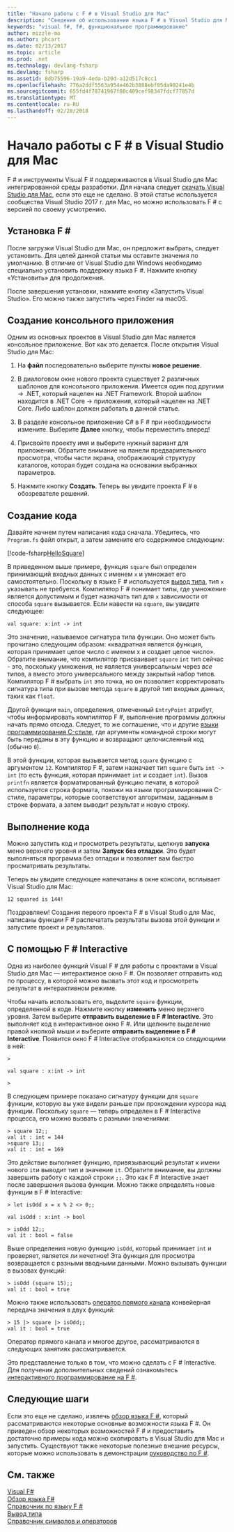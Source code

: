 ```yaml
---
title: "Начало работы с F # в Visual Studio для Mac"
description: "Сведения об использовании языка F # в Visual Studio для Mac."
keywords: "visual f#, f#, функциональное программирование"
author: mizzle-mo
ms.author: phcart
ms.date: 02/13/2017
ms.topic: article
ms.prod: .net
ms.technology: devlang-fsharp
ms.devlang: fsharp
ms.assetid: 8db75596-19a9-4eda-b20d-a12d517c8cc1
ms.openlocfilehash: 776a2ddf5563a954e462b3888ebf05da90241e4b
ms.sourcegitcommit: 655fd4f78741967f80c409cef98347fdcf77857d
ms.translationtype: MT
ms.contentlocale: ru-RU
ms.lasthandoff: 02/28/2018
---
```

# <a name="get-started-with-f-in-visual-studio-for-mac"></a>Начало работы с F # в Visual Studio для Mac

F # и инструменты Visual F # поддерживаются в Visual Studio для Mac интегрированной среды разработки.  Для начала следует [скачать Visual Studio для Mac](https://aka.ms/vsdownload?utm_source=mscom&utm_campaign=msdocs), если это еще не сделано.  В этой статье используется сообщества Visual Studio 2017 г. для Mac, но можно использовать F # с версией по своему усмотрению.

## <a name="installing-f"></a>Установка F # #

После загрузки Visual Studio для Mac, он предложит выбрать, следует установить.  Для целей данной статьи мы оставите значения по умолчанию.  В отличие от Visual Studio для Windows необходимо специально установить поддержку языка F #.  Нажмите кнопку «Установить» для продолжения.

После завершения установки, нажмите кнопку «Запустить Visual Studio».  Его можно также запустить через Finder на macOS.

## <a name="creating-a-console-application"></a>Создание консольного приложения

Одним из основных проектов в Visual Studio для Mac является консольное приложение.  Вот как это делается.  После открытия Visual Studio для Mac:

1. На **файл** последовательно выберите пункты **новое решение**.

2.  В диалоговом окне нового проекта существует 2 различных шаблонов для консольного приложения.  Имеется один под другими -> .NET, который нацелен на .NET Framework.  Второй шаблон находится в .NET Core -> приложения, который нацелен на .NET Core.  Либо шаблон должен работать в данной статье.

3. В разделе консольное приложение C# в F # при необходимости измените.  Выберите **Далее** кнопку, чтобы переместить вперед!  

4. Присвойте проекту имя и выберите нужный вариант для приложения.  Обратите внимание на панели предварительного просмотра, чтобы части экрана, отображающий структуру каталогов, которая будет создана на основании выбранных параметров.  

5. Нажмите кнопку **Создать**.  Теперь вы увидите проекта F # в обозревателе решений.

## <a name="writing-your-code"></a>Создание кода

Давайте начнем путем написания кода сначала.  Убедитесь, что `Program.fs` файл открыт, а затем замените его содержимое следующим:

[!code-fsharp[HelloSquare](../../../samples/snippets/fsharp/getting-started/hello-square.fs)]

В приведенном выше примере, функция `square` был определен принимающий входных данных с именем `x` и умножает его самостоятельно.  Поскольку в языке F # используется [вывод типа](../language-reference/type-inference.md), тип `x` указывать не требуется.  Компилятор F # понимает типы, где умножение является допустимым и будет назначать тип для `x` зависимости от способа `square` вызывается.  Если навести на `square`, вы увидите следующее:

```
val square: x:int -> int
```

Это значение, называемое сигнатура типа функции.  Оно может быть прочитано следующим образом: «квадратная является функция, которая принимает целое число с именем x и создает целое число».  Обратите внимание, что компилятор присваивает `square` `int` тип сейчас - это, поскольку умножения, не является универсальным через *все* типов, а вместо этого универсального между закрытый набор типов.  Компилятор F # выбрать `int` это точка, но он позволяет корректировать сигнатура типа при вызове метода `square` в другой тип входных данных, таких как `float`.

Другой функции `main`, определения, отмеченный `EntryPoint` атрибут, чтобы информировать компилятор F #, выполнение программы должны начать прямо отсюда.  Следует, то же соглашение, что и другие [языки программирования C-стиле](https://en.wikipedia.org/wiki/Entry_point#C_and_C.2B.2B), где аргументы командной строки могут быть переданы в эту функцию и возвращают целочисленный код (обычно `0`).

В этой функции, которая вызывается метод `square` функцию с аргументом `12`.  Компилятор F #, затем назначает тип `square` быть `int -> int` (то есть функция, которая принимает `int` и создает `int`).  Вызов `printfn` является форматированный функцию печати, в которой используется строка формата, похожи на языки программирования C-стиле, параметры, которые соответствуют алгоритмам, заданным в строке формата, а затем выводит результат и новую строку.

## <a name="running-your-code"></a>Выполнение кода

Можно запустить код и просмотреть результаты, щелкнув **запуска** меню верхнего уровня и затем **Запуск без отладки**.  Это будет выполняться программа без отладки и позволяет вам быстро просматривать результаты.

Теперь вы увидите следующее напечатаны в окне консоли, всплывает Visual Studio для Mac:

```
12 squared is 144!
```

Поздравляем!  Создания первого проекта F # в Visual Studio для Mac, написаны функции F # распечатать результаты вызова этой функции и запустите проект и результатов.

## <a name="using-f-interactive"></a>С помощью F # Interactive

Одна из наиболее функций Visual F # для работы с проектами в Visual Studio для Mac — интерактивное окно F #.  Он позволяет отправить код по процессу, в которой можно вызвать этот код и просмотреть результат в интерактивном режиме.

Чтобы начать использовать его, выделите `square` функции, определенной в коде.  Нажмите кнопку **изменить** меню верхнего уровня.  Затем выберите **отправить выделение в F # Interactive**.  Это выполняет код в интерактивное окно F #.  Или щелкните выделение правой кнопкой мыши и выберите **отправить выделение в F # Interactive**.  Появится окно F # Interactive отображаются со следующими в ней:

```
>

val square : x:int -> int

>
```

В следующем примере показано сигнатуру функции для `square` функции, которую вы уже видели раньше при прохождении курсора над функции.  Поскольку `square` — теперь определен в F # Interactive процесса, его можно вызвать с разными значениями:

```
> square 12;;
val it : int = 144
>square 13;;
val it : int = 169
```

Это действие выполняет функцию, привязывающий результат к имени нового `it`и выводит тип и значение `it`.  Обратите внимание, вы должны завершить работу с каждой строки `;;`.  Это как F # Interactive знает после завершения вызова функции.  Можно также определять новые функции в F # Interactive:

```
> let isOdd x = x % 2 <> 0;;

val isOdd : x:int -> bool

> isOdd 12;;
val it : bool = false
```

Выше определения новую функцию `isOdd`, который принимает `int` и проверяет, является ли нечетное!  Эта функция для просмотра возвращается с разными вводными данными.  Можно вызывать функции в вызовах функций:

```
> isOdd (square 15);;
val it : bool = true
```

Можно также использовать [оператор прямого канала](../language-reference/symbol-and-operator-reference/index.md) конвейерная передача значения в двух функций:

```
> 15 |> square |> isOdd;;
val it : bool = true
```

Оператор прямого канала и многое другое, рассматриваются в следующих занятиях рассматривается.

Это представление только в том, что можно сделать с F # Interactive.  Для получения дополнительных сведений ознакомьтесь [интерактивного программирование на F #](../tutorials/fsharp-interactive/index.md).

## <a name="next-steps"></a>Следующие шаги

Если это еще не сделано, извлечь [обзор языка F #](../tour.md), который рассматриваются некоторые основные возможности языка F #.  Он приведен обзор некоторых возможностей F # и предоставить достаточно примеры кода можно скопировать в Visual Studio для Mac и запустить.  Существуют также некоторые полезные внешние ресурсы, которые можно использовать в демонстрации [руководство по F #](../index.md).

## <a name="see-also"></a>См. также
 [Visual F#](../index.md)  
 [Обзор языка F#](../tour.md)  
 [Справочник по языку F #](../language-reference/index.md)  
 [Вывод типа](../language-reference/type-inference.md)  
 [Справочник символов и операторов](../language-reference/symbol-and-operator-reference/index.md)  
